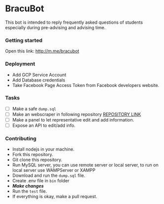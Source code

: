 # BracuBot
This bot is intended to reply frequently asked questions
of students especially during pre-advising and advising time.

### Getting started
Open this link: http://m.me/bracubot

### Deployment
* Add GCP Service Account
* Add Database credentials
* Take Facebook Page Access Token from Facebook developers website.

### Tasks
- [ ] Make a safe `dump.sql`
- [ ] Make an webscraper in following repository [REPOSITORY LINK](http://gitbub.com/robinmollah)
- [ ] Make a panel to let representative edit and add information.
- [ ] Expose an API to edit/add info.

### Contributing
* Install nodejs in your machine.
* Fork this repository.
* Git clone this repository.
* Run MySQL server, you can use remote server or local server, to run on local server use WAMPServer or XAMPP
* Download and run the ``dump.sql`` file.
* Create .env file in `bin` folder
* ***Make changes***
* Run the `test` file.
* If everything is okay, make a pull request.
